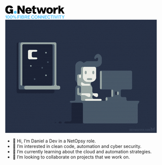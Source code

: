 ![](https://github.com/DanielRebolo-gnetwork/DanielRebolo-gnetwork/blob/main/gnetwork-logo-reverse.png)
![](https://github.com/DanielRebolo-gnetwork/DanielRebolo-gnetwork/blob/main/codingGif.gif?raw=true)




- 👋 Hi, I’m Daniel a Dev in a NetOpsy role.
- 👀 I’m interested in clean code, automation and cyber security.
- 🌱 I’m currently learning about the cloud and automation strategies.
- 💞️ I’m looking to collaborate on projects that we work on.
